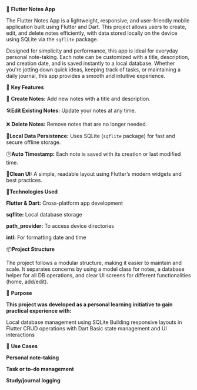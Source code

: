  📱 **Flutter Notes App**

The Flutter Notes App is a lightweight, responsive, and user-friendly mobile application built using Flutter and Dart. This project allows users to create, edit, and delete notes efficiently, with data stored locally on the device using SQLite via the `sqflite` package.

Designed for simplicity and performance, this app is ideal for everyday personal note-taking. Each note can be customized with a title, description, and creation date, and is saved instantly to a local database. Whether you're jotting down quick ideas, keeping track of tasks, or maintaining a daily journal, this app provides a smooth and intuitive experience.

🔧 **Key Features**

📝 **Create Notes:**
Add new notes with a title and description.

🛠️**Edit Existing Notes:**
Update your notes at any time.

❌ **Delete Notes:** 
Remove notes that are no longer needed.

💾**Local Data Persistence:**
Uses SQLite (`sqflite` package) for fast and secure offline storage.

🕒**Auto Timestamp:** 
Each note is saved with its creation or last modified time.

📱**Clean UI:**
A simple, readable layout using Flutter’s modern widgets and best practices.

🚀**Technologies Used**

**Flutter & Dart:**
Cross-platform app development

**sqflite:** 
Local database storage

**path\_provider:**
To access device directories

**intl:**
For formatting date and time

📦**Project Structure**

The project follows a modular structure, making it easier to maintain and scale. It separates concerns by using a model class for notes, a database helper for all DB operations, and clear UI screens for different functionalities (home, add/edit).

🎯 **Purpose**

**This project was developed as a personal learning initiative to gain practical experience with:**

Local database management using SQLite
Building responsive layouts in Flutter
CRUD operations with Dart
Basic state management and UI interactions

📂 **Use Cases**

**Personal note-taking**

**Task or to-do management**

**Study/journal logging**
